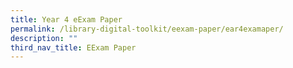 ```yaml
---
title: Year 4 eExam Paper
permalink: /library-digital-toolkit/eexam-paper/ear4examaper/
description: ""
third_nav_title: EExam Paper
---
```

